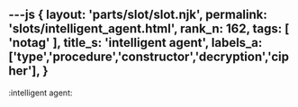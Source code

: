 ---js
{
  layout: 'parts/slot/slot.njk',
  permalink: 'slots/intelligent_agent.html',
  rank_n: 162,
  tags: [ 'notag' ],
  title_s: 'intelligent agent',
  labels_a: ['type','procedure','constructor','decryption','cipher'],
}
---
:intelligent agent:

